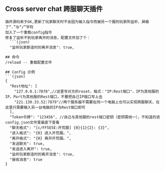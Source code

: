 ## Cross server chat 跨服聊天插件
```
插件源码来于GK,更新了玩家聊天时不会因为输入指令而被另一个服的玩家所监听，屏蔽了“.”与“/”字符  
加入了一个重载config指令
修复了监听不到玩家离开的消息，配置文件加了个：
  ```(json)
  "监听玩家断连时的离开消息": true,
  ```
```
## 命令
/reload -- 重载配置文件  

## Config 示例
```(json)
{  
  "Rest地址": [  
    "127.0.0.1:7878",//这里写对方的reset，格式："IP:Rest端口"，IP为其他服的IP，Port为其他服的Rest端口，不要把自己IP端口写上去  
    "221.130.33.52:7879"//两个服务器不需要在同一个电脑上也可以实现跨服聊天，在这里只需要输入另一台电脑的IP与Rest端口即可  
  ],  
  "Token令牌": "123456", //自己与其他服的rest端口密钥（密钥需统一），不知道的进config.json文件里最底下查看  
  "聊天格式": "[c/FF5E5E:开荒服] {0}{1}{2}: {3}",  
  "进入格式": "{0} 进入开荒服。",  
  "离开格式": "{0} 离开开荒服。",  
  "发送聊天": true,  
  "发送进入离开": true,
  "监听玩家断连时的离开消息": true,
  "接收消息": true  
}  
```
